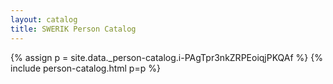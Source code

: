 ```yaml
---
layout: catalog
title: SWERIK Person Catalog
---
```

{% assign p = site.data._person-catalog.i-PAgTpr3nkZRPEoiqjPKQAf %}
{% include person-catalog.html p=p %}

